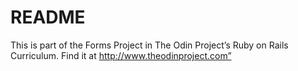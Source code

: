 # README

This is part of the Forms Project in The Odin Project’s Ruby on Rails Curriculum. Find it at http://www.theodinproject.com”
